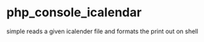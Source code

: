 php_console_icalendar
=====================

simple reads a given icalender file and formats the print out on shell
